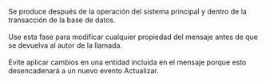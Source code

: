 Se produce después de la operación del sistema principal y dentro de la transacción de la base de datos.<br /><br />Use esta fase para modificar cualquier propiedad del mensaje antes de que se devuelva al autor de la llamada.<br /><br />Evite aplicar cambios en una entidad incluida en el mensaje porque esto desencadenará a un nuevo evento Actualizar.